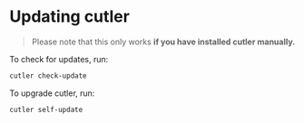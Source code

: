 # Updating cutler

> Please note that this only works **if you have installed cutler manually.**

To check for updates, run:

```sh
cutler check-update
```

To upgrade cutler, run:

```sh
cutler self-update
```
